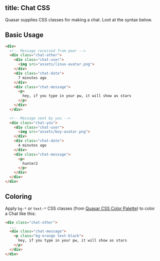 title: Chat CSS
---
Quasar supplies CSS classes for making a chat. Loot at the syntax below.

<input type="hidden" data-fullpage-demo="css/chat">

## Basic Usage
``` html
<div>
  <!-- Message received from peer -->
  <div class="chat-other">
    <div class="chat-user">
      <img src="assets/linux-avatar.png">
    </div>
    <div class="chat-date">
      7 minutes ago
    </div>
    <div class="chat-message">
      <p>
        hey, if you type in your pw, it will show as stars
      </p>
    </div>
  </div>

  <!-- Message sent by you -->
  <div class="chat-you">
    <div class="chat-user">
      <img src="assets/boy-avatar.png">
    </div>
    <div class="chat-date">
      4 minutes ago
    </div>
    <div class="chat-message">
      <p>
        hunter2
      </p>
    </div>
  </div>
</div>
```

## Coloring
Apply `bg-*` or `text-*` CSS classes (from [Quasar CSS Color Palette](/api/css-color-palette.html)) to color a Chat like this:

``` html
<div class="chat-other">
  ...
  <div class="chat-message">
    <p class="bg-orange text-black">
      hey, if you type in your pw, it will show as stars
    </p>
  </div>
</div>
```
